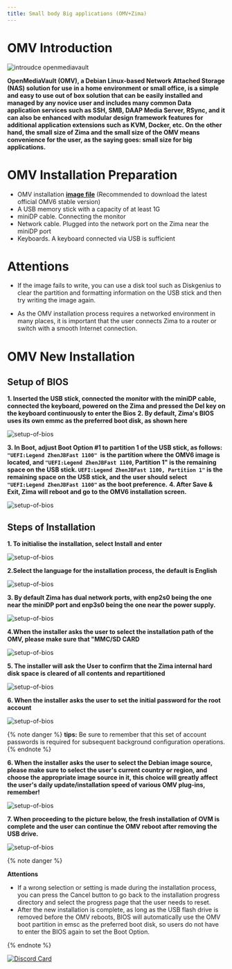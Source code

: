```yaml
---
title: Small body Big applications (OMV+Zima)
---
```

# OMV Introduction
![introudce openmediavault](/images/Small-body-Big-applications-(OMV+Zima)/introudce-openmediavault.png)

**OpenMediaVault (OMV), a Debian Linux-based Network Attached Storage (NAS) solution for use in a home environment or small office, is a simple and easy to use out of box solution that can be easily installed and managed by any novice user and includes many common Data application services such as SSH, SMB, DAAP Media Server, RSync, and it can also be enhanced with modular design framework features for additional application extensions such as KVM, Docker, etc. On the other hand, the small size of Zima and the small size of the OMV means convenience for the user, as the saying goes: small size for big applications.**

# OMV Installation Preparation

- OMV installation [**image file**](https://www.openmediavault.org/download.html) (Recommended to download the latest official OMV6 stable version)
- A USB memory stick with a capacity of at least 1G
- miniDP cable. Connecting the monitor
- Network cable. Plugged into the network port on the Zima near the miniDP port
- Keyboards. A keyboard connected via USB is sufficient

# Attentions
- If the image fails to write, you can use a disk tool such as Diskgenius to clear the partition and formatting information on the USB stick and then try writing the image again.

- As the OMV installation process requires a networked environment in many places, it is important that the user connects Zima to a router or switch with a smooth Internet connection.

# OMV New Installation

## Setup of BIOS

**1. Inserted the USB stick, connected the monitor with the miniDP cable, connected the keyboard, powered on the Zima and pressed the Del key on the keyboard continuously to enter the Bios**
**2. By default, Zima's BIOS uses its own emmc as the preferred boot disk, as shown here**
   
![setup-of-bios](/images/Small-body-Big-applications-(OMV+Zima)/setup-of-bios.jpeg)

**3. In Boot, adjust Boot Option #1 to partition 1 of the USB stick, as follows: `"UEFI:Legend ZhenJBFast 1100" `is the partition where the OMV6 image is located, and `"UEFI:Legend ZhenJBFast 1100`, Partition 1" is the remaining space on the USB stick. `UEFI:Legend ZhenJBFast 1100, Partition 1"` is the remaining space on the USB stick, and the user should select `"UEFI:Legend ZhenJBFast 1100"` as the boot preference.**
**4. After Save & Exit, Zima will reboot and go to the OMV6 installation screen.**

![setup-of-bios](/images/Small-body-Big-applications-(OMV+Zima)/chosse-uefi-boot.jpeg)

## Steps of Installation

**1. To initialise the installation, select Install and enter**

![setup-of-bios](/images/Small-body-Big-applications-(OMV+Zima)/install-omv.png)

**2.Select the language for the installation process, the default is English**

![setup-of-bios](/images/Small-body-Big-applications-(OMV+Zima)/select-language.png)

**3. By default Zima has dual network ports, with enp2s0 being the one near the miniDP port and enp3s0 being the one near the power supply.**

![setup-of-bios](/images/Small-body-Big-applications-(OMV+Zima)/choose-lan-port.jpeg)

**4.When the installer asks the user to select the installation path of the OMV, please make sure that "MMC/SD CARD**

![setup-of-bios](/images/Small-body-Big-applications-(OMV+Zima)/choose-emmc.jpeg)

**5. The installer will ask the User to confirm that the Zima internal hard disk space is cleared of all contents and repartitioned**

![setup-of-bios](/images/Small-body-Big-applications-(OMV+Zima)/partition-disks.jpeg)

**6. When the installer asks the user to set the initial password for the root account**

![setup-of-bios](/images/Small-body-Big-applications-(OMV+Zima)/Initialize-password.jpeg)

{% note danger %}
**tips:**
  Be sure to remember that this set of account passwords is required for subsequent background configuration operations.
{% endnote  %}

**6. When the installer asks the user to select the Debian image source, please make sure to select the user's current country or region, and choose the appropriate image source in it, this choice will greatly affect the user's daily update/installation speed of various OMV plug-ins, remember!**

![setup-of-bios](/images/Small-body-Big-applications-(OMV+Zima)/choose-image.jpeg)

**7. When proceeding to the picture below, the fresh installation of OVM is complete and the user can continue the OMV reboot after removing the USB drive.**


![setup-of-bios](/images/Small-body-Big-applications-(OMV+Zima)/usb-drive-boot.jpeg)

{% note danger %}

**Attentions**

- If a wrong selection or setting is made during the installation process, you can press the Cancel button to go back to the installation progress directory and select the progress page that the user needs to reset.
- After the new installation is complete, as long as the USB flash drive is removed before the OMV reboots, BIOS will automatically use the OMV boot partition in emsc as the preferred boot disk, so users do not have to enter the BIOS again to set the Boot Option.

{% endnote  %}

[![Discord Card](https://discordapp.com/api/guilds/884667213326463016/widget.png?style=banner2)](https://discord.gg/knqAbbBbeX)